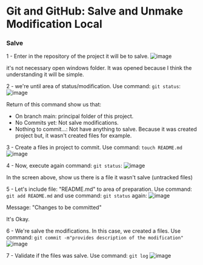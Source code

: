# Git and GitHub: Salve and Unmake Modification Local


### Salve

1 - Enter in the repository of the project it will be to salve.
![image](https://github.com/user-attachments/assets/a036232d-7e64-44e0-9024-989065193169)

it's not necessary open windows folder. It was opened because I think the understanding it will be simple.

2 - we're until area of status/modification. Use command:  ``` git status ```:
![image](https://github.com/user-attachments/assets/21ff81d3-c4a9-40f5-917b-07fabb09cd3e)

Return of this command show us that:
- On branch main: principal folder of this project.
- No Commits yet: Not salve modifications.
- Nothing to commit...: Not have anything to salve. Because it was created project but, it wasn't created files for example.

3 - Create a files in project to commit. Use command: ``` touch README.md ```
![image](https://github.com/user-attachments/assets/0f96d5ad-7152-4088-8ffb-0676b84c012c)

4 - Now, execute again command: ``` git status ```:
![image](https://github.com/user-attachments/assets/e1d99e79-2568-49fa-affa-05be6dea917c)

In the screen above, show us there is a file it wasn't salve (untracked files)

5 - Let's include file: "README.md" to area of preparation. Use command: ``` git add README.md ``` and use command: ``` git status ``` again:
![image](https://github.com/user-attachments/assets/16820e9c-b263-4a18-af57-b209ccc93afc)

Message: "Changes to be committed"

It's Okay.

6 - We're salve the modifications. In this case, we created a files. Use command: ``` git commit -m"provides description of the modification" ``` 
![image](https://github.com/user-attachments/assets/b6385cae-e8af-4b5e-8862-2416f399bfa1)

7 - Validate if the files was salve. Use command: ``` git log ``` 
![image](https://github.com/user-attachments/assets/267e80c4-8332-4922-9bba-ea1e3c13f3ad)

